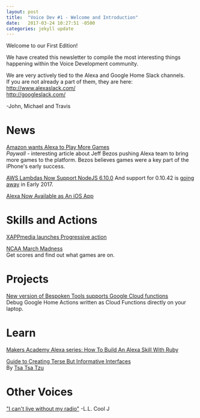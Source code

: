 ```yaml
---
layout: post
title:  "Voice Dev #1 - Welcome and Introduction"
date:   2017-03-24 10:27:51 -0500
categories: jekyll update
---
```

Welcome to our First Edition!

We have created this newsletter to compile the most interesting things happening within the Voice Development community.

We are very actively tied to the Alexa and Google Home Slack channels.  
If you are not already a part of them, they are here:  
http://www.alexaslack.com/  
http://googleslack.com/  

-John, Michael and Travis

# News
[Amazon wants Alexa to Play More Games](https://www.theinformation.com/amazon-wants-alexa-to-play-more-games?eu=tjR5xxSBj9pQE0ZxrH6B3w)  
*Paywall* - interesting article about Jeff Bezos pushing Alexa team to bring more games to the platform. 
Bezos believes games were a key part of the iPhone's early success.

[AWS Lambdas Now Support NodeJS 6.10.0](https://aws.amazon.com/about-aws/whats-new/2017/03/aws-lambda-supports-node-js-6-10)
And support for 0.10.42 is [going away](http://docs.aws.amazon.com/lambda/latest/dg/nodejs-prog-model-using-old-runtime.html) in Early 2017.

[Alexa Now Available as An iOS App](https://www.amazon.com/gp/b?node=16383509011)

# Skills and Actions
[XAPPmedia launches Progressive action](https://xappmedia.com/video-progressive-taps-xappmedia-first-google-action-insurance/)

[NCAA March Madness](https://www.amazon.com/gp/product/B01N7VLHEG/)  
Get scores and find out what games are on.

# Projects
[New version of Bespoken Tools supports Google Cloud functions](https://bespoken.tools/blog/link_to_come.html)  
Debug Google Home Actions written as Cloud Functions directly on your laptop.

# Learn
[Makers Academy Alexa series: How To Build An Alexa Skill With Ruby](https://developer.amazon.com/blogs/post/105df30e-9890-4a8c-9caf-5de1c8ff86cb/makers-academy-s-alexa-series-how-to-build-a-hello-world-skill-with-ruby)  

[Guide to Creating Terse But Informative Interfaces](https://www.youtube.com/watch?v=0tq2FOZCyZw)  
By [Tsa Tsa Tzu](https://tsatsatzu.com)

# Other Voices
["I can't live without my radio"](https://genius.com/Ll-cool-j-i-cant-live-without-my-radio-lyrics)
-L.L. Cool J
